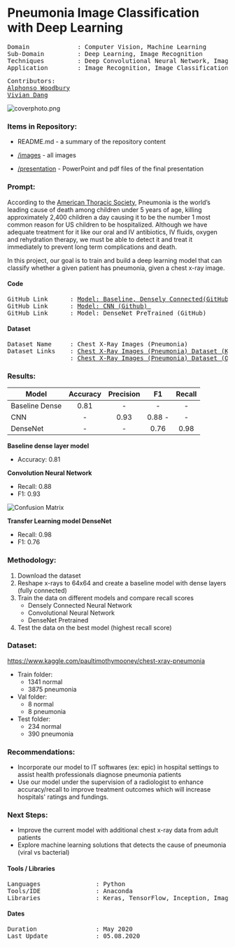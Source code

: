 # Pneumonia Image Classification with Deep Learning
<pre>
Domain             : Computer Vision, Machine Learning
Sub-Domain         : Deep Learning, Image Recognition
Techniques         : Deep Convolutional Neural Network, ImageNet, Inception
Application        : Image Recognition, Image Classification, Medical Imaging
</pre>
<pre>
Contributors:
<a href=https://github.com/a-woodbury>Alphonso Woodbury</a>
<a href=https://github.com/viviandng>Vivian Dang</a>
</pre>

![coverphoto.png](https://github.com/viviandng/flatiron-project-4/blob/master/images/xray.png)




### Items in Repository:

- README.md - a summary of the repository content

- [/images](https://github.com/viviandng/flatiron-project-4/tree/master/images) - all images

- [/presentation](https://github.com/viviandng/flatiron-project-4/blob/master/Presentation/Pneumonia%20X-Ray%20Detection.pdf) - PowerPoint and pdf files of the final presentation

  

### Prompt:
According to the [American Thoracic Society](https://www.thoracic.org/patients/patient-resources/resources/top-pneumonia-facts.pdf), Pneumonia is the world’s leading cause of death among children under 5 years of age, killing approximately 2,400 children a day causing it to be the number 1 most common reason for US children to be hospitalized. Although we have adequate treatment for it like our oral and IV antibiotics, IV fluids, oxygen and rehydration therapy, we must be able to detect it and treat it immediately to prevent long term complications and death. </br>

In this project, our goal is to train and build a deep learning model that can classify whether a given patient has pneumonia, given a chest x-ray image.

#### Code
<pre>
GitHub Link      : <a href=https://github.com/viviandng/flatiron-project-4/blob/master/Code/Model_baseline_Dense.ipynb>Model: Baseline, Densely Connected(GitHub) </a>
GitHub Link      : <a href=https://github.com/viviandng/flatiron-project-4/blob/master/Code/Model_CNN.ipynb>Model: CNN (Github) </a>
GitHub Link      : <a https://github.com/viviandng/flatiron-project-4/blob/master/Code/Model_DenseNet.ipynb>Model: DenseNet PreTrained (GitHub)</a>
</pre>

#### Dataset
<pre>
Dataset Name     : Chest X-Ray Images (Pneumonia)
Dataset Links    : <a href=https://www.kaggle.com/paultimothymooney/chest-xray-pneumonia>Chest X-Ray Images (Pneumonia) Dataset (Kaggle)</a>
                 : <a href=https://data.mendeley.com/datasets/rscbjbr9sj/2>Chest X-Ray Images (Pneumonia) Dataset (Original Dataset)</a>
</pre>

### Results:

Model | Accuracy | Precision | F1 | **Recall** |
--- | :---: | :---: | :---: | :---: |
Baseline Dense | 0.81 | - | - | -
CNN | - | 0.93 | 0.88 - | -
DenseNet | - | - | 0.76 | 0.98

**Baseline dense layer model** 

- Accuracy: 0.81

**Convolution Neural Network** 

- Recall: 0.88
- F1:     0.93

![Confusion Matrix](https://github.com/viviandng/flatiron-project-4/blob/master/images/conf.png)

**Transfer Learning model DenseNet** 

- Recall: 0.98 
- F1:     0.76


### Methodology:

1.	Download the dataset 
2.	Reshape x-rays to  64x64 and create a baseline model with dense layers (fully connected)
3.	Train the data on different models and compare recall scores
    - Densely Connected Neural Network
    - Convolutional Neural Network
    - DenseNet Pretrained
4.	Test the data on the best model (highest recall score)
### Dataset:

https://www.kaggle.com/paultimothymooney/chest-xray-pneumonia

- Train folder:
  - 1341 normal 
  - 3875 pneumonia 
- Val folder:
  - 8 normal 
  - 8 pneumonia 
- Test folder:
  - 234 normal 
  - 390 pneumonia 





### Recommendations:

- Incorporate our model to IT softwares (ex: epic) in hospital settings to assist health professionals diagnose pneumonia patients
- Use our model under the supervision of a radiologist to enhance accuracy/recall to improve treatment outcomes which will increase hospitals' ratings and fundings. 

### Next Steps:

- Improve the current model with additional chest x-ray data from adult patients 
- Explore machine learning solutions that detects the cause of pneumonia (viral vs bacterial)


#### Tools / Libraries
<pre>
Languages               : Python
Tools/IDE               : Anaconda
Libraries               : Keras, TensorFlow, Inception, ImageNet
</pre>

#### Dates
<pre>
Duration                : May 2020
Last Update             : 05.08.2020
</pre>